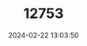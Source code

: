 ---
title: "12753"
category: "Mandrillus leucophaeus"
draft: false
date: 2024-02-22 13:03:50
languages:
  Spanish; Castilian: ["Dril"]
  French: ["Drill"]
  English: ["Drill"]
---